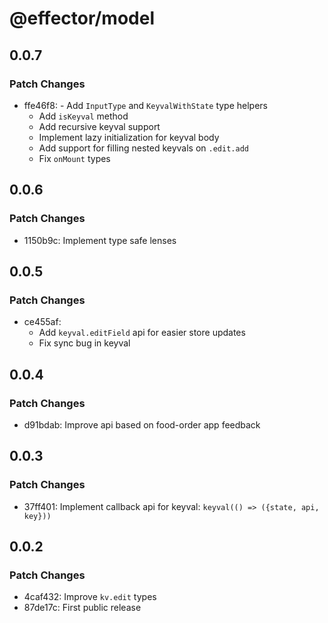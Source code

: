 # @effector/model

## 0.0.7

### Patch Changes

- ffe46f8: - Add `InputType` and `KeyvalWithState` type helpers
  - Add `isKeyval` method
  - Add recursive keyval support
  - Implement lazy initialization for keyval body
  - Add support for filling nested keyvals on `.edit.add`
  - Fix `onMount` types

## 0.0.6

### Patch Changes

- 1150b9c: Implement type safe lenses

## 0.0.5

### Patch Changes

- ce455af:
  - Add `keyval.editField` api for easier store updates
  - Fix sync bug in keyval

## 0.0.4

### Patch Changes

- d91bdab: Improve api based on food-order app feedback

## 0.0.3

### Patch Changes

- 37ff401: Implement callback api for keyval: `keyval(() => ({state, api, key}))`

## 0.0.2

### Patch Changes

- 4caf432: Improve `kv.edit` types
- 87de17c: First public release
